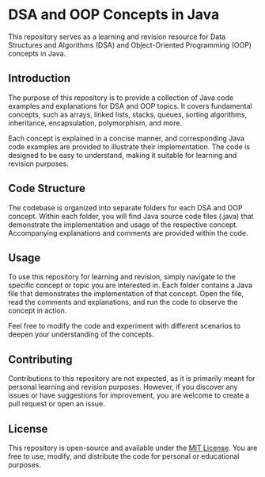 # DSA and OOP Concepts in Java

This repository serves as a learning and revision resource for Data Structures and Algorithms (DSA) and Object-Oriented Programming (OOP) concepts in Java.

## Introduction

The purpose of this repository is to provide a collection of Java code examples and explanations for DSA and OOP topics. It covers fundamental concepts, such as arrays, linked lists, stacks, queues, sorting algorithms, inheritance, encapsulation, polymorphism, and more.

Each concept is explained in a concise manner, and corresponding Java code examples are provided to illustrate their implementation. The code is designed to be easy to understand, making it suitable for learning and revision purposes.

## Code Structure

The codebase is organized into separate folders for each DSA and OOP concept. Within each folder, you will find Java source code files (.java) that demonstrate the implementation and usage of the respective concept. Accompanying explanations and comments are provided within the code.


## Usage

To use this repository for learning and revision, simply navigate to the specific concept or topic you are interested in. Each folder contains a Java file that demonstrates the implementation of that concept. Open the file, read the comments and explanations, and run the code to observe the concept in action.

Feel free to modify the code and experiment with different scenarios to deepen your understanding of the concepts.

## Contributing

Contributions to this repository are not expected, as it is primarily meant for personal learning and revision purposes. However, if you discover any issues or have suggestions for improvement, you are welcome to create a pull request or open an issue.

## License

This repository is open-source and available under the [MIT License](LICENSE). You are free to use, modify, and distribute the code for personal or educational purposes.


